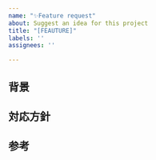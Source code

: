 ```yaml
---
name: "✨Feature request"
about: Suggest an idea for this project
title: "[FEAUTURE]"
labels: ''
assignees: ''

---
```


## 背景


## 対応方針


## 参考
